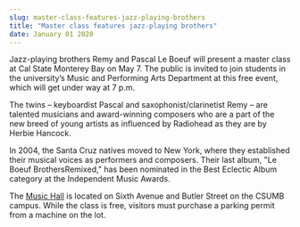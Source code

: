 ```yaml
---
slug: master-class-features-jazz-playing-brothers
title: "Master class features jazz-playing brothers"
date: January 01 2020
---
```


  
<p>
  Jazz-playing brothers Remy and Pascal Le Boeuf will present a master class at
  Cal State Monterey Bay on May 7. The public is invited to join students in the
  university’s Music and Performing Arts Department at this free event, which
  will get under way at 7 p.m.
</p>
<p>
  The twins – keyboardist Pascal and saxophonist/clarinetist Remy – are talented
  musicians and award&#45;winning composers who are a part of the new breed of
  young artists as influenced by Radiohead as they are by Herbie Hancock.
</p>
<p>
  In 2004, the Santa Cruz natives moved to New York, where they established
  their musical voices as performers and composers. Their last album, "Le Boeuf
  BrothersRemixed," has been nominated in the Best Eclectic Album category at
  the Independent Music Awards.
</p>
<p>
  The <a href="https://csumb.edu/maps">Music Hall</a> is located on Sixth Avenue
  and Butler Street on the CSUMB campus. While the class is free, visitors must
  purchase a parking permit from a machine on the lot.
</p>
 
